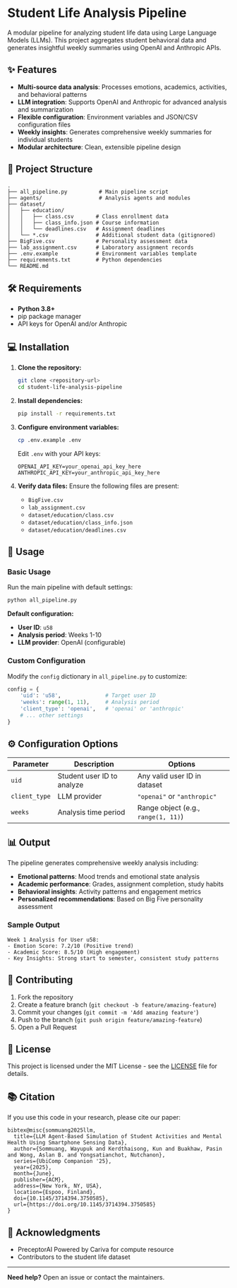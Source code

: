 # Student Life Analysis Pipeline

A modular pipeline for analyzing student life data using Large Language Models (LLMs). This project aggregates student behavioral data and generates insightful weekly summaries using OpenAI and Anthropic APIs.

## ✨ Features

- **Multi-source data analysis**: Processes emotions, academics, activities, and behavioral patterns
- **LLM integration**: Supports OpenAI and Anthropic for advanced analysis and summarization
- **Flexible configuration**: Environment variables and JSON/CSV configuration files
- **Weekly insights**: Generates comprehensive weekly summaries for individual students
- **Modular architecture**: Clean, extensible pipeline design

## 📁 Project Structure

```
.
├── all_pipeline.py          # Main pipeline script
├── agents/                  # Analysis agents and modules
├── dataset/
│   ├── education/
│   │   ├── class.csv       # Class enrollment data
│   │   ├── class_info.json # Course information
│   │   └── deadlines.csv   # Assignment deadlines
│   └── *.csv               # Additional student data (gitignored)
├── BigFive.csv             # Personality assessment data
├── lab_assignment.csv      # Laboratory assignment records
├── .env.example            # Environment variables template
├── requirements.txt        # Python dependencies
└── README.md
```

## 🛠️ Requirements

- **Python 3.8+**
- pip package manager
- API keys for OpenAI and/or Anthropic

## 💻 Installation

1. **Clone the repository:**
   ```bash
   git clone <repository-url>
   cd student-life-analysis-pipeline
   ```

2. **Install dependencies:**
   ```bash
   pip install -r requirements.txt
   ```

3. **Configure environment variables:**
   ```bash
   cp .env.example .env
   ```
   
   Edit `.env` with your API keys:
   ```env
   OPENAI_API_KEY=your_openai_api_key_here
   ANTHROPIC_API_KEY=your_anthropic_api_key_here
   ```

4. **Verify data files:**
   Ensure the following files are present:
   - `BigFive.csv`
   - `lab_assignment.csv`
   - `dataset/education/class.csv`
   - `dataset/education/class_info.json`
   - `dataset/education/deadlines.csv`

## 🚀 Usage

### Basic Usage

Run the main pipeline with default settings:

```bash
python all_pipeline.py
```

**Default configuration:**
- **User ID**: `u58`
- **Analysis period**: Weeks 1-10
- **LLM provider**: OpenAI (configurable)

### Custom Configuration

Modify the `config` dictionary in `all_pipeline.py` to customize:

```python
config = {
    'uid': 'u58',              # Target user ID
    'weeks': range(1, 11),     # Analysis period
    'client_type': 'openai',   # 'openai' or 'anthropic'
    # ... other settings
}
```

## ⚙️ Configuration Options

| Parameter | Description | Options |
|-----------|-------------|---------|
| `uid` | Student user ID to analyze | Any valid user ID in dataset |
| `client_type` | LLM provider | `"openai"` or `"anthropic"` |
| `weeks` | Analysis time period | Range object (e.g., `range(1, 11)`) |

## 📊 Output

The pipeline generates comprehensive weekly analysis including:

- **Emotional patterns**: Mood trends and emotional state analysis
- **Academic performance**: Grades, assignment completion, study habits
- **Behavioral insights**: Activity patterns and engagement metrics
- **Personalized recommendations**: Based on Big Five personality assessment

### Sample Output

```
Week 1 Analysis for User u58:
- Emotion Score: 7.2/10 (Positive trend)
- Academic Score: 8.5/10 (High engagement)
- Key Insights: Strong start to semester, consistent study patterns
```

## 🤝 Contributing

1. Fork the repository
2. Create a feature branch (`git checkout -b feature/amazing-feature`)
3. Commit your changes (`git commit -m 'Add amazing feature'`)
4. Push to the branch (`git push origin feature/amazing-feature`)
5. Open a Pull Request

## 📄 License

This project is licensed under the MIT License - see the [LICENSE](LICENSE) file for details.


## 📚 Citation
If you use this code in your research, please cite our paper:
```
bibtex@misc{sommuang2025llm,
  title={LLM Agent-Based Simulation of Student Activities and Mental Health Using Smartphone Sensing Data},
  author={Sommuang, Wayupuk and Kerdthaisong, Kun and Buakhaw, Pasin and Wong, Aslan B. and Yongsatianchot, Nutchanon},
  series={UbiComp Companion '25},
  year={2025},
  month={June},
  publisher={ACM},
  address={New York, NY, USA},
  location={Espoo, Finland},
  doi={10.1145/3714394.3750585},
  url={https://doi.org/10.1145/3714394.3750585}
}
```

## 🙏 Acknowledgments

- PreceptorAI Powered by Cariva for compute resource
- Contributors to the student life dataset

---

**Need help?** Open an issue or contact the maintainers.
